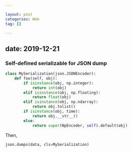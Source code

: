 ```yaml
---

layout: post
categories: Web
tag: [] 

---
```


date: 2019-12-21
----


###  Self-defined serializable for JSON dump



```python
class MySerialization(json.JSONEncoder):
    def foo(self, obj):
        if isinstance(obj, np.integer):
            return int(obj)
        elif isinstance(obj, np.floating):
            return float(obj)
        elif isinstance(obj, np.ndarray):
            return obj.tolist()
        if isinstance(obj, time):
            return obj.__str__()
        else:
            return super(NpEncoder, self).default(obj)
```


Then, 

```python
json.dumps(data, cls=MySerialization) 
```